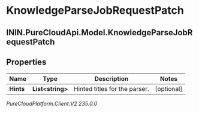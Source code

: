 # KnowledgeParseJobRequestPatch

## ININ.PureCloudApi.Model.KnowledgeParseJobRequestPatch

## Properties

|Name | Type | Description | Notes|
|------------ | ------------- | ------------- | -------------|
| **Hints** | **List&lt;string&gt;** | Hinted titles for the parser. | [optional] |



_PureCloudPlatform.Client.V2 235.0.0_
